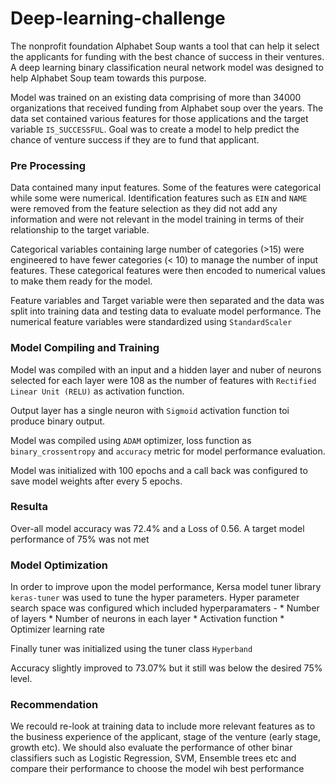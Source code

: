 # Deep-learning-challenge

The nonprofit foundation Alphabet Soup wants a tool that can help it select the applicants for funding with the best chance of success in their ventures. A deep learning binary classification neural network model was designed to help Alphabet Soup team towards this purpose.

Model was trained on an existing data comprising of more than 34000 organizations that received funding from Alphabet soup over the years. The data set contained various features for those applications and the target variable `IS_SUCCESSFUL`. Goal was to create a model to help predict the chance of venture success if they are to fund that applicant.


### Pre Processing

Data contained many input features. Some of the features were categorical while some were numerical. Identification features such as `EIN` and `NAME` were removed from the feature selection as they did not add any information and were not relevant in the model training in terms of their relationship to the target variable.

Categorical variables containing large number of categories (>15) were engineered to have fewer categories (< 10) to manage the number of input features. These categorical features were then encoded to numerical values to make them ready for  the model.

Feature variables and Target variable were then separated and the data was split into training data and testing data to evaluate model performance. The numerical feature variables were standardized using `StandardScaler`


### Model Compiling and Training

Model was compiled with an input and a hidden layer and nuber of neurons selected for each layer were 108 as the number of features with `Rectified Linear Unit (RELU)` as activation function.

Output layer has a single neuron with `Sigmoid` activation function toi produce binary output.

Model was compiled using `ADAM` optimizer, loss function as `binary_crossentropy` and `accuracy` metric for model performance evaluation.

Model was initialized with 100 epochs and a call back was configured to save model weights after every 5 epochs.

### Resulta

Over-all  model accuracy was 72.4% and a Loss of 0.56. A target model performance of 75% was not met

### Model Optimization

In order to improve upon the model performance, Kersa model tuner library `keras-tuner` was used to tune the hyper parameters. Hyper parameter search space was configured which included hyperparamaters - 
    * Number of  layers
    * Number of neurons in each layer
    * Activation function
    * Optimizer learning rate
 
Finally tuner was initialized using the tuner class `Hyperband`

Accuracy slightly improved to 73.07% but it still was below the desired 75% level.

### Recommendation

We recould re-look at training data to include more relevant features as to the business experience of the applicant, stage of the venture (early stage, growth etc). We should also evaluate the performance of other binar classifiers such as Logistic Regression, SVM, Ensemble trees etc and compare their performance to choose the model wih best performance


